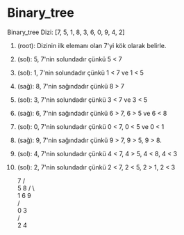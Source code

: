 # Binary_tree
Binary_tree
Dizi: [7, 5, 1, 8, 3, 6, 0, 9, 4, 2]
1) (root): Dizinin ilk elemanı olan 7'yi kök olarak belirle.
2) (sol): 5, 7'nin solundadır çünkü 5 < 7
3) (sol): 1, 7'nin solundadır çünkü 1 < 7 ve 1 < 5
4) (sağ): 8, 7'nin sağındadır çünkü 8 > 7
5) (sol): 3, 7'nin solundadır çünkü 3 < 7 ve 3 < 5
6) (sağ): 6, 7'nin sağındadır çünkü 6 > 7, 6 > 5 ve 6 < 8
7) (sol): 0, 7'nin solundadır çünkü 0 < 7, 0 < 5 ve 0 < 1
8) (sağ): 9, 7'nin sağındadır çünkü 9 > 7, 9 > 5, 9 > 8.
9) (sol): 4, 7'nin solundadır çünkü 4 < 7, 4 > 5, 4 < 8, 4 < 3
10) (sol): 2, 7'nin solundadır çünkü 2 < 7, 2 < 5, 2 > 1, 2 < 3

      7
     / \
    5   8
   / \    \
  1   6    9   
 /  \
0    3      
    /  \
   2    4
